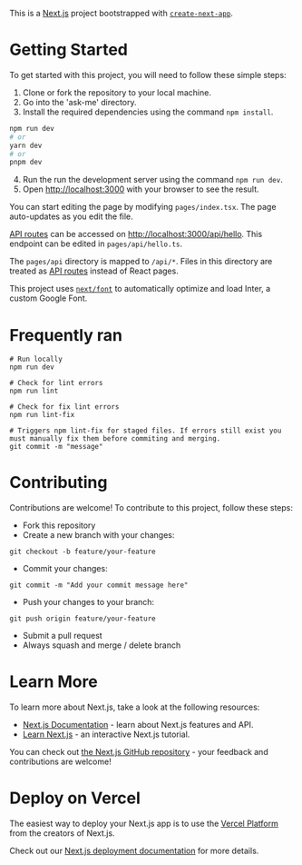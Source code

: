 This is a [Next.js](https://nextjs.org/) project bootstrapped with [`create-next-app`](https://github.com/vercel/next.js/tree/canary/packages/create-next-app).

# Getting Started

To get started with this project, you will need to follow these simple steps:

1. Clone or fork the repository to your local machine.
2. Go into the 'ask-me' directory.
3. Install the required dependencies using the command `npm install`.

```bash
npm run dev
# or
yarn dev
# or
pnpm dev
```

4. Run the run the development server using the command `npm run dev`.
5. Open [http://localhost:3000](http://localhost:3000) with your browser to see the result.

You can start editing the page by modifying `pages/index.tsx`. The page auto-updates as you edit the file.

[API routes](https://nextjs.org/docs/api-routes/introduction) can be accessed on [http://localhost:3000/api/hello](http://localhost:3000/api/hello). This endpoint can be edited in `pages/api/hello.ts`.

The `pages/api` directory is mapped to `/api/*`. Files in this directory are treated as [API routes](https://nextjs.org/docs/api-routes/introduction) instead of React pages.

This project uses [`next/font`](https://nextjs.org/docs/basic-features/font-optimization) to automatically optimize and load Inter, a custom Google Font.

# Frequently ran

```
# Run locally
npm run dev

# Check for lint errors
npm run lint

# Check for fix lint errors
npm run lint-fix

# Triggers npm lint-fix for staged files. If errors still exist you must manually fix them before commiting and merging.
git commit -m "message"

```

# Contributing

Contributions are welcome! To contribute to this project, follow these steps:


- Fork this repository
- Create a new branch with your changes: 
```
git checkout -b feature/your-feature
```
- Commit your changes: 
```
git commit -m "Add your commit message here"
```
- Push your changes to your branch: 
```
git push origin feature/your-feature
```
- Submit a pull request
- Always squash and merge / delete branch
# Learn More

To learn more about Next.js, take a look at the following resources:

- [Next.js Documentation](https://nextjs.org/docs) - learn about Next.js features and API.
- [Learn Next.js](https://nextjs.org/learn) - an interactive Next.js tutorial.

You can check out [the Next.js GitHub repository](https://github.com/vercel/next.js/) - your feedback and contributions are welcome!

# Deploy on Vercel

The easiest way to deploy your Next.js app is to use the [Vercel Platform](https://vercel.com/new?utm_medium=default-template&filter=next.js&utm_source=create-next-app&utm_campaign=create-next-app-readme) from the creators of Next.js.

Check out our [Next.js deployment documentation](https://nextjs.org/docs/deployment) for more details.
